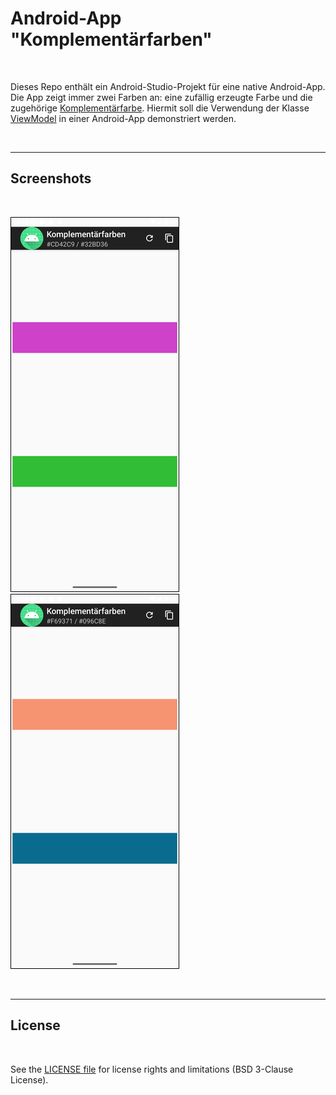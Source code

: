 # Android-App "Komplementärfarben" #

<br>

Dieses Repo enthält ein Android-Studio-Projekt für eine native Android-App.
Die App zeigt immer zwei Farben an: eine zufällig erzeugte Farbe und die zugehörige 
[Komplementärfarbe](https://de.wikipedia.org/wiki/Komplement%C3%A4rfarbe).
Hiermit soll die Verwendung der Klasse 
[ViewModel](https://developer.android.com/reference/kotlin/androidx/lifecycle/ViewModel)
in einer Android-App demonstriert werden.

<br>

----

## Screenshots ##

<br>

![Screenshot 1](screenshot_1.png) &nbsp; ![Screenshot 2](screenshot_2.png)

<br>

----

## License ##

<br>

See the [LICENSE file](LICENSE.md) for license rights and limitations (BSD 3-Clause License).

<br>

